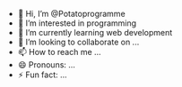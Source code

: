 - 👋 Hi, I’m @Potatoprogramme
- 👀 I’m interested in programming
- 🌱 I’m currently learning web development
- 💞️ I’m looking to collaborate on ...
- 📫 How to reach me ...
- 😄 Pronouns: ...
- ⚡ Fun fact: ...

<!---
Potatoprogramme/Potatoprogramme is a ✨ special ✨ repository because its `README.md` (this file) appears on your GitHub profile.
You can click the Preview link to take a look at your changes.
--->
